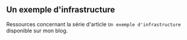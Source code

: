 ## Un exemple d'infrastructure

Ressources concernant la série d'article `Un exemple d'infrastructure` disponible sur mon blog.
